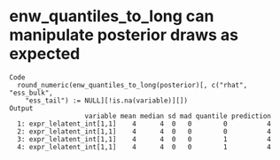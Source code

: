 # enw_quantiles_to_long can manipulate posterior draws as expected

    Code
      round_numeric(enw_quantiles_to_long(posterior)[, c("rhat", "ess_bulk",
        "ess_tail") := NULL][!is.na(variable)][])
    Output
                       variable mean median sd mad quantile prediction
      1: expr_lelatent_int[1,1]    4      4  0   0        0          4
      2: expr_lelatent_int[1,1]    4      4  0   0        0          4
      3: expr_lelatent_int[1,1]    4      4  0   0        1          4
      4: expr_lelatent_int[1,1]    4      4  0   0        1          4

